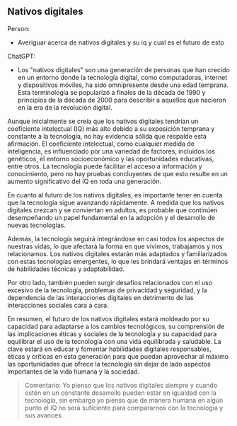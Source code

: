 

<h2>Nativos digitales</h2>

Person: 
- Averiguar acerca de nativos digitales y su iq y cual es el  futuro de esto

ChatGPT: 
- Los "nativos digitales" son una generación de personas que han crecido en un entorno donde la tecnología digital, como computadoras, internet y dispositivos móviles, ha sido omnipresente desde una edad temprana. Esta terminología se popularizó a finales de la década de 1990 y principios de la década de 2000 para describir a aquellos que nacieron en la era de la revolución digital.

Aunque inicialmente se creía que los nativos digitales tendrían un coeficiente intelectual (IQ) más alto debido a su exposición temprana y constante a la tecnología, no hay evidencia sólida que respalde esta afirmación. El coeficiente intelectual, como cualquier medida de inteligencia, es influenciado por una variedad de factores, incluidos los genéticos, el entorno socioeconómico y las oportunidades educativas, entre otros. La tecnología puede facilitar el acceso a información y conocimiento, pero no hay pruebas concluyentes de que esto resulte en un aumento significativo del IQ en toda una generación.

En cuanto al futuro de los nativos digitales, es importante tener en cuenta que la tecnología sigue avanzando rápidamente. A medida que los nativos digitales crezcan y se conviertan en adultos, es probable que continúen desempeñando un papel fundamental en la adopción y el desarrollo de nuevas tecnologías.

Además, la tecnología seguirá integrándose en casi todos los aspectos de nuestras vidas, lo que afectará la forma en que vivimos, trabajamos y nos relacionamos. Los nativos digitales estarán más adaptados y familiarizados con estas tecnologías emergentes, lo que les brindará ventajas en términos de habilidades técnicas y adaptabilidad.

Por otro lado, también pueden surgir desafíos relacionados con el uso excesivo de la tecnología, problemas de privacidad y seguridad, y la dependencia de las interacciones digitales en detrimento de las interacciones sociales cara a cara.

En resumen, el futuro de los nativos digitales estará moldeado por su capacidad para adaptarse a los cambios tecnológicos, su comprensión de las implicaciones éticas y sociales de la tecnología y su capacidad para equilibrar el uso de la tecnología con una vida equilibrada y saludable. La clave estará en educar y fomentar habilidades digitales responsables, éticas y críticas en esta generación para que puedan aprovechar al máximo las oportunidades que ofrece la tecnología sin dejar de lado aspectos importantes de la vida humana y la sociedad.


> Comentario: Yo pienso que los nativos digitales siempre y cuando estén en un  constante desarrollo pueden  estar en  igualdad con la tecnología, sin embargo yo pienso que de manera humana en algún punto el IQ no será suficiente para compararnos con la tecnología y sus avances  .


